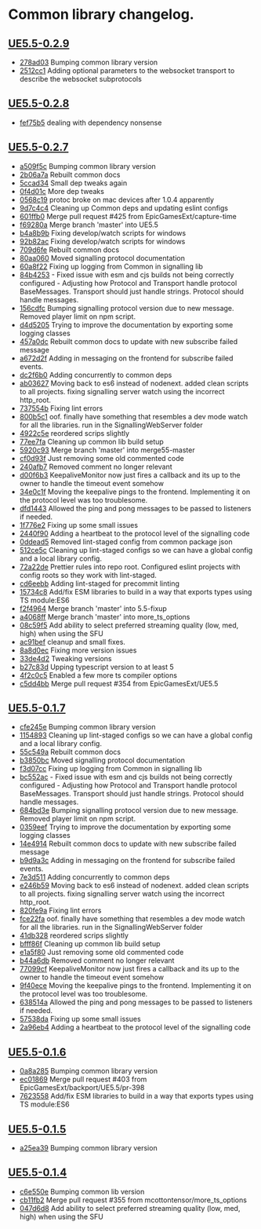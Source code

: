 # Common library changelog.

<!-- BEGIN -->

## [UE5.5-0.2.9](github-work:mcottontensor/PixelStreamingInfrastructure.git/releases/tag/lib-common-UE5.5-0.2.9)

- [278ad03](github-work:mcottontensor/PixelStreamingInfrastructure.git/commit/278ad03) Bumping common library version
- [2512cc1](github-work:mcottontensor/PixelStreamingInfrastructure.git/commit/2512cc1) Adding optional parameters to the websocket transport to describe the websocket subprotocols

## [UE5.5-0.2.8](github-work:mcottontensor/PixelStreamingInfrastructure.git/releases/tag/lib-common-UE5.5-0.2.8)

- [fef75b5](github-work:mcottontensor/PixelStreamingInfrastructure.git/commit/fef75b5) dealing with dependency nonsense

## [UE5.5-0.2.7](github-work:mcottontensor/PixelStreamingInfrastructure.git/releases/tag/lib-common-UE5.5-0.2.7)

- [a509f5c](github-work:mcottontensor/PixelStreamingInfrastructure.git/commit/a509f5c) Bumping common library version
- [2b06a7a](github-work:mcottontensor/PixelStreamingInfrastructure.git/commit/2b06a7a) Rebuilt common docs
- [5ccad34](github-work:mcottontensor/PixelStreamingInfrastructure.git/commit/5ccad34) Small dep tweaks again
- [0f4d01c](github-work:mcottontensor/PixelStreamingInfrastructure.git/commit/0f4d01c) More dep tweaks
- [0568c19](github-work:mcottontensor/PixelStreamingInfrastructure.git/commit/0568c19) protoc broke on mac devices after 1.0.4 apparently
- [9d7c4c4](github-work:mcottontensor/PixelStreamingInfrastructure.git/commit/9d7c4c4) Cleaning up Common deps and updating eslint configs
- [601ffb0](github-work:mcottontensor/PixelStreamingInfrastructure.git/commit/601ffb0) Merge pull request #425 from EpicGamesExt/capture-time
- [f69280a](github-work:mcottontensor/PixelStreamingInfrastructure.git/commit/f69280a) Merge branch 'master' into UE5.5
- [b4a8b9b](github-work:mcottontensor/PixelStreamingInfrastructure.git/commit/b4a8b9b) Fixing develop/watch scripts for windows
- [92b82ac](github-work:mcottontensor/PixelStreamingInfrastructure.git/commit/92b82ac) Fixing develop/watch scripts for windows
- [709d6fe](github-work:mcottontensor/PixelStreamingInfrastructure.git/commit/709d6fe) Rebuilt common docs
- [80aa060](github-work:mcottontensor/PixelStreamingInfrastructure.git/commit/80aa060) Moved signalling protocol documentation
- [60a8f22](github-work:mcottontensor/PixelStreamingInfrastructure.git/commit/60a8f22) Fixing up logging from Common in signalling lib
- [84b4253](github-work:mcottontensor/PixelStreamingInfrastructure.git/commit/84b4253) - Fixed issue with esm and cjs builds not being correctly configured - Adjusting how Protocol and Transport handle protocol BaseMessages. Transport should just handle strings. Protocol should handle messages.
- [156cdfc](github-work:mcottontensor/PixelStreamingInfrastructure.git/commit/156cdfc) Bumping signalling protocol version due to new message. Removed player limit on npm script.
- [d4d5205](github-work:mcottontensor/PixelStreamingInfrastructure.git/commit/d4d5205) Trying to improve the documentation by exporting some logging classes
- [457a0dc](github-work:mcottontensor/PixelStreamingInfrastructure.git/commit/457a0dc) Rebuilt common docs to update with new subscribe failed message
- [a672d2f](github-work:mcottontensor/PixelStreamingInfrastructure.git/commit/a672d2f) Adding in messaging on the frontend for subscribe failed events.
- [dc2f6b0](github-work:mcottontensor/PixelStreamingInfrastructure.git/commit/dc2f6b0) Adding concurrently to common deps
- [ab03627](github-work:mcottontensor/PixelStreamingInfrastructure.git/commit/ab03627) Moving back to es6 instead of nodenext. added clean scripts to all projects. fixing signalling server watch using the incorrect http\_root.
- [737554b](github-work:mcottontensor/PixelStreamingInfrastructure.git/commit/737554b) Fixing lint errors
- [800b5c1](github-work:mcottontensor/PixelStreamingInfrastructure.git/commit/800b5c1) oof. finally have something that resembles a dev mode watch for all the libraries. run  in the SignallingWebServer folder
- [4922c5e](github-work:mcottontensor/PixelStreamingInfrastructure.git/commit/4922c5e) reordered scrips slightly
- [77ee7fa](github-work:mcottontensor/PixelStreamingInfrastructure.git/commit/77ee7fa) Cleaning up common lib build setup
- [5920c93](github-work:mcottontensor/PixelStreamingInfrastructure.git/commit/5920c93) Merge branch 'master' into merge55-master
- [cf0d93f](github-work:mcottontensor/PixelStreamingInfrastructure.git/commit/cf0d93f) Just removing some old commented code
- [240afb7](github-work:mcottontensor/PixelStreamingInfrastructure.git/commit/240afb7) Removed comment no longer relevant
- [d00f6b3](github-work:mcottontensor/PixelStreamingInfrastructure.git/commit/d00f6b3) KeepaliveMonitor now just fires a callback and its up to the owner to handle the timeout event somehow
- [34e0c1f](github-work:mcottontensor/PixelStreamingInfrastructure.git/commit/34e0c1f) Moving the keepalive pings to the frontend. Implementing it on the protocol level was too troublesome.
- [dfd1443](github-work:mcottontensor/PixelStreamingInfrastructure.git/commit/dfd1443) Allowed the ping and pong messages to be passed to listeners if needed.
- [1f776e2](github-work:mcottontensor/PixelStreamingInfrastructure.git/commit/1f776e2) Fixing up some small issues
- [2440f90](github-work:mcottontensor/PixelStreamingInfrastructure.git/commit/2440f90) Adding a heartbeat to the protocol level of the signalling code
- [0ddead5](github-work:mcottontensor/PixelStreamingInfrastructure.git/commit/0ddead5) Removed lint-staged config from common package json
- [512ce5c](github-work:mcottontensor/PixelStreamingInfrastructure.git/commit/512ce5c) Cleaning up lint-staged configs so we can have a global config and a local library config.
- [72a22de](github-work:mcottontensor/PixelStreamingInfrastructure.git/commit/72a22de) Prettier rules into repo root. Configured eslint projects with config roots so they work with lint-staged.
- [cd6eebb](github-work:mcottontensor/PixelStreamingInfrastructure.git/commit/cd6eebb) Adding lint-staged for precommit linting
- [15734c8](github-work:mcottontensor/PixelStreamingInfrastructure.git/commit/15734c8) Add/fix ESM libraries to build in a way that exports types using TS module:ES6
- [f2f4964](github-work:mcottontensor/PixelStreamingInfrastructure.git/commit/f2f4964) Merge branch 'master' into 5.5-fixup
- [a4068ff](github-work:mcottontensor/PixelStreamingInfrastructure.git/commit/a4068ff) Merge branch 'master' into more\_ts\_options
- [08c59f5](github-work:mcottontensor/PixelStreamingInfrastructure.git/commit/08c59f5) Add ability to select preferred streaming quality (low, med, high) when using the SFU
- [ac91bef](github-work:mcottontensor/PixelStreamingInfrastructure.git/commit/ac91bef) cleanup and small fixes.
- [8a8d0ec](github-work:mcottontensor/PixelStreamingInfrastructure.git/commit/8a8d0ec) Fixing more version issues
- [33de4d2](github-work:mcottontensor/PixelStreamingInfrastructure.git/commit/33de4d2) Tweaking versions
- [b27c83d](github-work:mcottontensor/PixelStreamingInfrastructure.git/commit/b27c83d) Upping typescript version to at least 5
- [4f2c0c5](github-work:mcottontensor/PixelStreamingInfrastructure.git/commit/4f2c0c5) Enabled a few more ts compiler options
- [c5dd4bb](github-work:mcottontensor/PixelStreamingInfrastructure.git/commit/c5dd4bb) Merge pull request #354 from EpicGamesExt/UE5.5

## [UE5.5-0.1.7](github-work:mcottontensor/PixelStreamingInfrastructure.git/releases/tag/lib-common-UE5.5-0.1.7)

- [cfe245e](github-work:mcottontensor/PixelStreamingInfrastructure.git/commit/cfe245e) Bumping common library version
- [1154893](github-work:mcottontensor/PixelStreamingInfrastructure.git/commit/1154893) Cleaning up lint-staged configs so we can have a global config and a local library config.
- [55c549a](github-work:mcottontensor/PixelStreamingInfrastructure.git/commit/55c549a) Rebuilt common docs
- [b3850bc](github-work:mcottontensor/PixelStreamingInfrastructure.git/commit/b3850bc) Moved signalling protocol documentation
- [f3d07cc](github-work:mcottontensor/PixelStreamingInfrastructure.git/commit/f3d07cc) Fixing up logging from Common in signalling lib
- [bc552ac](github-work:mcottontensor/PixelStreamingInfrastructure.git/commit/bc552ac) - Fixed issue with esm and cjs builds not being correctly configured - Adjusting how Protocol and Transport handle protocol BaseMessages. Transport should just handle strings. Protocol should handle messages.
- [684bd3e](github-work:mcottontensor/PixelStreamingInfrastructure.git/commit/684bd3e) Bumping signalling protocol version due to new message. Removed player limit on npm script.
- [0359eef](github-work:mcottontensor/PixelStreamingInfrastructure.git/commit/0359eef) Trying to improve the documentation by exporting some logging classes
- [14e4914](github-work:mcottontensor/PixelStreamingInfrastructure.git/commit/14e4914) Rebuilt common docs to update with new subscribe failed message
- [b9d9a3c](github-work:mcottontensor/PixelStreamingInfrastructure.git/commit/b9d9a3c) Adding in messaging on the frontend for subscribe failed events.
- [7e3d511](github-work:mcottontensor/PixelStreamingInfrastructure.git/commit/7e3d511) Adding concurrently to common deps
- [e246b59](github-work:mcottontensor/PixelStreamingInfrastructure.git/commit/e246b59) Moving back to es6 instead of nodenext. added clean scripts to all projects. fixing signalling server watch using the incorrect http\_root.
- [820fe9a](github-work:mcottontensor/PixelStreamingInfrastructure.git/commit/820fe9a) Fixing lint errors
- [fce22fa](github-work:mcottontensor/PixelStreamingInfrastructure.git/commit/fce22fa) oof. finally have something that resembles a dev mode watch for all the libraries. run  in the SignallingWebServer folder
- [41db328](github-work:mcottontensor/PixelStreamingInfrastructure.git/commit/41db328) reordered scrips slightly
- [bfff86f](github-work:mcottontensor/PixelStreamingInfrastructure.git/commit/bfff86f) Cleaning up common lib build setup
- [e1a5f80](github-work:mcottontensor/PixelStreamingInfrastructure.git/commit/e1a5f80) Just removing some old commented code
- [b44a6db](github-work:mcottontensor/PixelStreamingInfrastructure.git/commit/b44a6db) Removed comment no longer relevant
- [77099cf](github-work:mcottontensor/PixelStreamingInfrastructure.git/commit/77099cf) KeepaliveMonitor now just fires a callback and its up to the owner to handle the timeout event somehow
- [9f40ece](github-work:mcottontensor/PixelStreamingInfrastructure.git/commit/9f40ece) Moving the keepalive pings to the frontend. Implementing it on the protocol level was too troublesome.
- [638514a](github-work:mcottontensor/PixelStreamingInfrastructure.git/commit/638514a) Allowed the ping and pong messages to be passed to listeners if needed.
- [57538da](github-work:mcottontensor/PixelStreamingInfrastructure.git/commit/57538da) Fixing up some small issues
- [2a96eb4](github-work:mcottontensor/PixelStreamingInfrastructure.git/commit/2a96eb4) Adding a heartbeat to the protocol level of the signalling code

## [UE5.5-0.1.6](github-work:mcottontensor/PixelStreamingInfrastructure.git/releases/tag/lib-common-UE5.5-0.1.6)

- [0a8a285](github-work:mcottontensor/PixelStreamingInfrastructure.git/commit/0a8a285) Bumping common library version
- [ec01869](github-work:mcottontensor/PixelStreamingInfrastructure.git/commit/ec01869) Merge pull request #403 from EpicGamesExt/backport/UE5.5/pr-398
- [7623558](github-work:mcottontensor/PixelStreamingInfrastructure.git/commit/7623558) Add/fix ESM libraries to build in a way that exports types using TS module:ES6

## [UE5.5-0.1.5](github-work:mcottontensor/PixelStreamingInfrastructure.git/releases/tag/lib-common-UE5.5-0.1.5)

- [a25ea39](github-work:mcottontensor/PixelStreamingInfrastructure.git/commit/a25ea39) Bumping common library version

## [UE5.5-0.1.4](github-work:mcottontensor/PixelStreamingInfrastructure.git/releases/tag/lib-common-UE5.5-0.1.4)

- [c6e550e](github-work:mcottontensor/PixelStreamingInfrastructure.git/commit/c6e550e) Bumping common lib version
- [cb11fb2](github-work:mcottontensor/PixelStreamingInfrastructure.git/commit/cb11fb2) Merge pull request #355 from mcottontensor/more\_ts\_options
- [047d6d8](github-work:mcottontensor/PixelStreamingInfrastructure.git/commit/047d6d8) Add ability to select preferred streaming quality (low, med, high) when using the SFU
